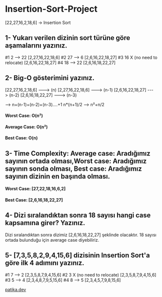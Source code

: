 # Insertion-Sort-Project 


[22,27,16,2,18,6] -> Insertion Sort

## 1- Yukarı verilen dizinin sort türüne göre aşamalarını yazınız.
  #1 2 --> 22 [2,27,16,22,18,6]
  #2 27 --> 6 [2,6,16,22,18,27]
  #3 16 X (no need to relocate) [2,6,16,22,18,27]
  #4 18 --> 22 [2,6,16,18,22,27]
  
## 2- Big-O gösterimini yazınız.
[22,27,16,2,18,6] ---> (n) 
[2,27,16,22,18,6] ---> (n-1)
[2,6,16,22,18,27] ---> (n-2)
[2,6,16,18,22,27] ---> (n-3)
 
 
 --> n+(n-1)+(n-2)+(n-3)....+1 
 n*(n+1)/2 --> n²+n/2
 
  #### Worst Case: O(n²)
  #### Average Case: O(n²)
  #### Best Case: O(n)

## 3- Time Complexity: Average case: Aradığımız sayının ortada olması,Worst case: Aradığımız sayının sonda olması, Best case: Aradığımız sayının dizinin en başında olması.

 #### Worst Case: [27,22,18,16,6,2]
 #### Best Case: [2,6,16,18,22,27]


## 4- Dizi sıralandıktan sonra 18 sayısı hangi case kapsamına girer? Yazınız.
Dizi sıralandıktan sonra dizimiz [2,6,16,18,22,27] şeklinde olacaktır. 18 sayısı ortada bulunduğu için average case diyebiliriz.

## 5- [7,3,5,8,2,9,4,15,6] dizisinin Insertion Sort'a göre ilk 4 adımını yazınız.
#1  7 --> 2  [2,3,5,8,7,9,4,15,6]
#2  3 X (no need to relocate)  [2,3,5,8,7,9,4,15,6]
#3  5 --> 4  [2,3,4,8,7,9,5,15,6]
#4  8 --> 5  [2,3,4,5,7,9,8,15,6]

[patika.dev](https://patika.dev/)
